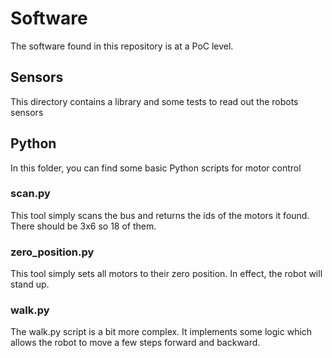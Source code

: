 # Software
The software found in this repository is at a PoC level.
## Sensors
This directory contains a library and some tests to read out the robots sensors

## Python
In this folder, you can find some basic Python scripts for motor control
### scan.py
This tool simply scans the bus and returns the ids of the motors it found. There should be 3x6 so 18 of them.
### zero_position.py
This tool simply sets all motors to their zero position. In effect, the robot will stand up.
### walk.py
The walk.py script is a bit more complex. It implements some logic which allows the robot to move a few steps forward and backward.
